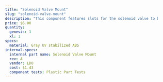 ```yaml
---
title: "Solenoid Valve Mount"
slug: "solenoid-valve-mount"
description: "This component features slots for the solenoid valve to be mounted with zip ties. It also doubles as a cable management part for routing cables behind the electronics box."
price: $6.00
quantity:
  genesis: 1
  xl: 1
specs:
  material: Gray UV stabilized ABS
internal-specs:
  internal part name: Solenoid Valve Mount
  rev: A
  vendor: LDO
  cost: $1.43
  component tests: Plastic Part Tests
---
```

